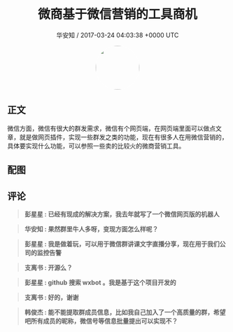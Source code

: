 <h1 align="center">微商基于微信营销的工具商机</h1>
<p align="center">
    <a>华安知 / 2017-03-24 04:03:38 &#43;0000 UTC</a>
</p>

<div align="center">
    <img src="https://images.zsxq.com/Fm7bP4XMvj4gIAYjzyW97pXQuFj8?e=1590940799&amp;token=kIxbL07-8jAj8w1n4s9zv64FuZZNEATmlU_Vm6zD:OAu6gNkEjQ17LtLtXuKQkaFkk2w=" width="100" height="100" style="border:1px solid;border-radius:50%; color:#ffffff"/>
</div>

## 正文

<div>
微信方面，微信有很大的群发需求，微信有个网页端，在网页端里面可以做点文章，就是做网页插件，实现一些群发之类的功能，现在有很多人在用微信营销的，具体要实现什么功能，可以参照一些卖的比较火的微商营销工具。
</div>

## 配图
<div class="image" align="center">

</div>

## 评论

<div align="left">
<div>

<blockquote >
<span> <strong>彭星星 : 已经有现成的解决方案，我去年就写了一个微信网页版的机器人 </strong></span>
</blockquote>

<blockquote >
<span> <strong>华安知 : 果然群里牛人多呀，变现方面怎么样呢？ </strong></span>
</blockquote>

<blockquote >
<span> <strong>彭星星 : 我是做着玩，可以用于微信群讲课文字直播分享，现在用于我们公司的监控告警 </strong></span>
</blockquote>

<blockquote >
<span> <strong>支离书 : 开源么？ </strong></span>
</blockquote>

<blockquote >
<span> <strong>彭星星 : github 搜索 wxbot 。我是基于这个项目开发的 </strong></span>
</blockquote>

<blockquote >
<span> <strong>支离书 : 好的，谢谢 </strong></span>
</blockquote>

<blockquote >
<span> <strong>韩俊杰 : 能不能提取群成员信息，比如我自己加入了一个高质量的群，希望吧所有成员的昵称，微信号等信息批量提出可以实现不？ </strong></span>
</blockquote>

</div>
</div>